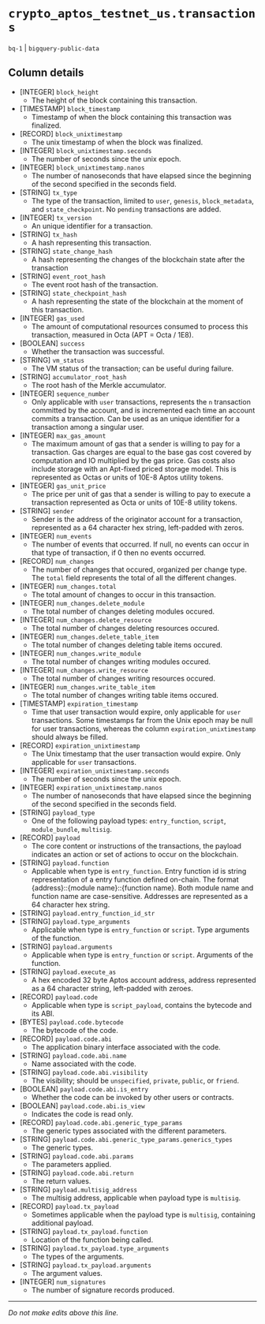 # `crypto_aptos_testnet_us.transactions`
`bq-1` | `bigquery-public-data`

## Column details
* [INTEGER]   `block_height`
  - The height of the block containing this transaction.
* [TIMESTAMP] `block_timestamp`
  - Timestamp of when the block containing this transaction was finalized.
* [RECORD]    `block_unixtimestamp`
  - The unix timestamp of when the block was finalized.
* [INTEGER]   `block_unixtimestamp.seconds`
  - The number of seconds since the unix epoch.
* [INTEGER]   `block_unixtimestamp.nanos`
  - The number of nanoseconds that have elapsed since the beginning of the second specified in the seconds field.
* [STRING]    `tx_type`
  - The type of the transaction, limited to `user`, `genesis`, `block_metadata`, and `state_checkpoint`.  No `pending` transactions are added.
* [INTEGER]   `tx_version`
  - An unique identifier for a transaction.
* [STRING]    `tx_hash`
  - A hash representing this transaction.
* [STRING]    `state_change_hash`
  - A hash representing the changes of the blockchain state after the transaction
* [STRING]    `event_root_hash`
  - The event root hash of the transaction.
* [STRING]    `state_checkpoint_hash`
  - A hash representing the state of the blockchain at the moment of this transaction.
* [INTEGER]   `gas_used`
  - The amount of computational resources consumed to process this transaction, measured in Octa (APT = Octa / 1E8).
* [BOOLEAN]   `success`
  - Whether the transaction was successful.
* [STRING]    `vm_status`
  - The VM status of the transaction; can be useful during failure.
* [STRING]    `accumulator_root_hash`
  - The root hash of the Merkle accumulator.
* [INTEGER]   `sequence_number`
  - Only applicable with `user` transactions, represents the `n` transaction committed by the account, and is incremented each time an account commits a transaction.  Can be used as an unique identifier for a transaction among a singular user.
* [INTEGER]   `max_gas_amount`
  - The maximum amount of gas that a sender is willing to pay for a transaction. Gas charges are equal to the base gas cost covered by computation and IO multiplied by the gas price. Gas costs also include storage with an Apt-fixed priced storage model. This is represented as Octas or units of 10E-8 Aptos utility tokens.
* [INTEGER]   `gas_unit_price`
  - The price per unit of gas that a sender is willing to pay to execute a transaction represented as Octa or units of 10E-8 utility tokens.
* [STRING]    `sender`
  - Sender is the address of the originator account for a transaction, represented as a 64 character hex string, left-padded with zeros.
* [INTEGER]   `num_events`
  - The number of events that occurred.  If null, no events can occur in that type of transaction, if 0 then no events occurred.
* [RECORD]    `num_changes`
  - The number of changes that occured, organized per change type.  The `total` field represents the total of all the different changes.
* [INTEGER]   `num_changes.total`
  - The total amount of changes to occur in this transaction.
* [INTEGER]   `num_changes.delete_module`
  - The total number of changes deleting modules occured.
* [INTEGER]   `num_changes.delete_resource`
  - The total number of changes deleting resources occured.
* [INTEGER]   `num_changes.delete_table_item`
  - The total number of changes deleting table items occured.
* [INTEGER]   `num_changes.write_module`
  - The total number of changes writing modules occured.
* [INTEGER]   `num_changes.write_resource`
  - The total number of changes writing resources occured.
* [INTEGER]   `num_changes.write_table_item`
  - The total number of changes writing table items occured.
* [TIMESTAMP] `expiration_timestamp`
  - Time that user transaction would expire, only applicable for `user` transactions.  Some timestamps far from the Unix epoch may be null for user transactions, whereas the column `expiration_unixtimestamp` should always be filled.
* [RECORD]    `expiration_unixtimestamp`
  - The Unix timestamp that the user transaction would expire.  Only applicable for `user` transactions.
* [INTEGER]   `expiration_unixtimestamp.seconds`
  - The number of seconds since the unix epoch.
* [INTEGER]   `expiration_unixtimestamp.nanos`
  - The number of nanoseconds that have elapsed since the beginning of the second specified in the seconds field.
* [STRING]    `payload_type`
  - One of the following payload types: `entry_function`, `script`, `module_bundle`, `multisig`.
* [RECORD]    `payload`
  - The core content or instructions of the transactions, the payload indicates an action or set of actions to occur on the blockchain.
* [STRING]    `payload.function`
  - Applicable when type is `entry_function`. Entry function id is string representation of a entry function defined on-chain. The format {address}::{module name}::{function name}.  Both module name and function name are case-sensitive.  Addresses are represented as a 64 character hex string.
* [STRING]    `payload.entry_function_id_str`
* [STRING]    `payload.type_arguments`
  - Applicable when type is `entry_function` or `script`. Type arguments of the function.
* [STRING]    `payload.arguments`
  - Applicable when type is `entry_function` or `script`. Arguments of the function.
* [STRING]    `payload.execute_as`
  - A hex encoded 32 byte Aptos account address, address represented as a 64 character string, left-padded with zeroes.
* [RECORD]    `payload.code`
  - Applicable when type is `script_payload`, contains the bytecode and its ABI.
* [BYTES]     `payload.code.bytecode`
  - The bytecode of the code.
* [RECORD]    `payload.code.abi`
  - The application binary interface associated with the code.
* [STRING]    `payload.code.abi.name`
  - Name associated with the code.
* [STRING]    `payload.code.abi.visibility`
  - The visibility; should be `unspecified`, `private`, `public`, or `friend`.
* [BOOLEAN]   `payload.code.abi.is_entry`
  - Whether the code can be invoked by other users or contracts.
* [BOOLEAN]   `payload.code.abi.is_view`
  - Indicates the code is read only.
* [RECORD]    `payload.code.abi.generic_type_params`
  - The generic types associated with the different parameters.
* [STRING]    `payload.code.abi.generic_type_params.generics_types`
  - The generic types.
* [STRING]    `payload.code.abi.params`
  - The parameters applied.
* [STRING]    `payload.code.abi.return`
  - The return values.
* [STRING]    `payload.multisig_address`
  - The multisig address, applicable when payload type is `multisig`.
* [RECORD]    `payload.tx_payload`
  - Sometimes applicable when the payload type is `multisig`, containing additional payload.
* [STRING]    `payload.tx_payload.function`
  - Location of the function being called.
* [STRING]    `payload.tx_payload.type_arguments`
  - The types of the arguments.
* [STRING]    `payload.tx_payload.arguments`
  - The argument values.
* [INTEGER]   `num_signatures`
  - The number of signature records produced.

-------------------------------------------------------------------------------
*Do not make edits above this line.*
